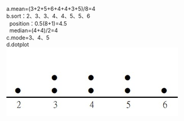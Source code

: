 a.mean=(3+2+5+6+4+4+3+5)/8=4  
b.sort：2、3、3、4、4、5、5、6  
&nbsp;&nbsp;position：0.5(8+1)=4.5  
&nbsp;&nbsp;median=(4+4)/2=4  
c.mode=3、4、5  
d.dotplot  
  ![dotplot](image/CH02.01_Q02.jpg)
